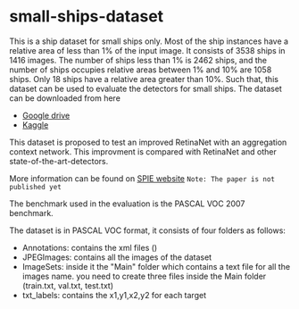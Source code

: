 # small-ships-dataset
This is a ship dataset for small ships only. Most of the ship instances have a relative area of less than 1% of the input image. It consists of 3538 ships in 1416 images. The number of ships less than 1% is 2462 ships, and the number of ships occupies relative areas between 1% and 10% are 1058 ships. Only 18 ships have a relative area greater than 10%.  Such that, this dataset can be used to evaluate the detectors for small ships.
The dataset can be downloaded from here
<ul>
  <li><a href="https://drive.google.com/file/d/1_5sZHjcpnXdqAc8KaBk1Z5yB1Y5Z5gzz/view?usp=sharing">Google drive</a></li>
  <li><a href="https://www.kaggle.com/d5a5ny/smallshipsdataset">Kaggle</a></li>
</ul>

This dataset is proposed to test an improved RetinaNet with an aggregation context network. This improvment is compared with RetinaNet and other state-of-the-art-detectors.

More information can be found on <a href="https://spie.org/search?term=iCGIP&pageSize=5&pagesVisited=1&sortBy=Relevance">SPIE website</a> 
`Note: The paper is not published yet`

The benchmark used in the evaluation is the PASCAL VOC 2007 benchmark.

The dataset is in PASCAL VOC format, it consists of four folders as follows:
<ul>
  <li>Annotations: contains the xml files () </li>
  <li>JPEGImages: contains all the images of the dataset</li>
  <li>ImageSets: inside it the "Main" folder which contains a text file for all the images name. you need to create three files inside the Main folder (train.txt, val.txt, test.txt)
  </li>
  <li>txt_labels: contains the x1,y1,x2,y2 for each target</li>
</ul>

